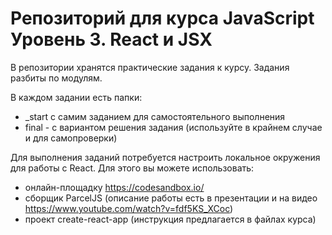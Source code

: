 # Репозиторий для курса JavaScript Уровень 3. React и JSX

В репозитории хранятся практические задания к курсу. Задания разбиты по модулям.

В каждом задании есть папки:

-   \_start с самим заданием для самостоятельного выполнения
-   final - с вариантом решения задания (используйте в крайнем случае и для самопроверки)

Для выполнения заданий потребуется настроить локальное окружения для работы с React. Для этого вы можете использовать:

-   онлайн-площадку https://codesandbox.io/
-   сборщик ParcelJS (описание работы есть в презентации и на видео https://www.youtube.com/watch?v=fdf5KS_XCoc)
-   проект create-react-app (инструкция предлагается в файлах курса)
